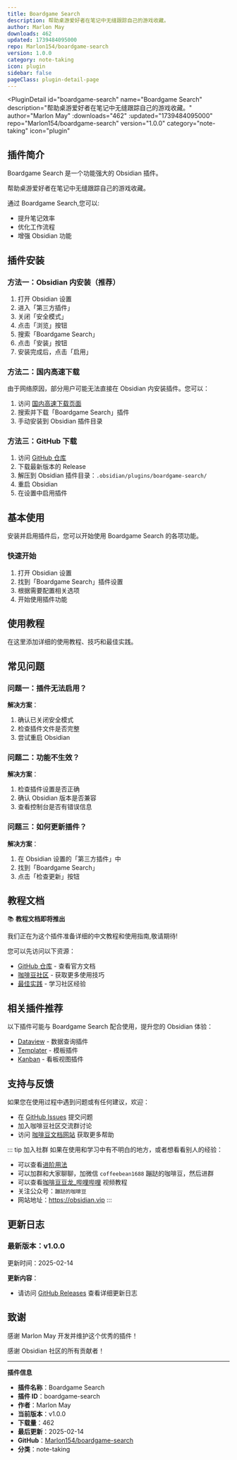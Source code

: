 ```yaml
---
title: Boardgame Search
description: 帮助桌游爱好者在笔记中无缝跟踪自己的游戏收藏。
author: Marlon May
downloads: 462
updated: 1739484095000
repo: Marlon154/boardgame-search
version: 1.0.0
category: note-taking
icon: plugin
sidebar: false
pageClass: plugin-detail-page
---
```


<PluginDetail
  id="boardgame-search"
  name="Boardgame Search"
  description="帮助桌游爱好者在笔记中无缝跟踪自己的游戏收藏。"
  author="Marlon May"
  :downloads="462"
  :updated="1739484095000"
  repo="Marlon154/boardgame-search"
  version="1.0.0"
  category="note-taking"
  icon="plugin"
>

<!-- AUTO_GENERATED_START -->
## 插件简介

Boardgame Search 是一个功能强大的 Obsidian 插件。

帮助桌游爱好者在笔记中无缝跟踪自己的游戏收藏。

通过 Boardgame Search,您可以:

- 提升笔记效率
- 优化工作流程
- 增强 Obsidian 功能

<!-- AUTO_GENERATED_END -->

<!-- AUTO_GENERATED_START -->
## 插件安装

### 方法一：Obsidian 内安装（推荐）

1. 打开 Obsidian 设置
2. 进入「第三方插件」
3. 关闭「安全模式」
4. 点击「浏览」按钮
5. 搜索「Boardgame Search」
6. 点击「安装」按钮
7. 安装完成后，点击「启用」

### 方法二：国内高速下载

由于网络原因，部分用户可能无法直接在 Obsidian 内安装插件。您可以：

1. 访问 [国内高速下载页面](/zh/documentation/obsidian-plugins-download.html)
2. 搜索并下载「Boardgame Search」插件
3. 手动安装到 Obsidian 插件目录

### 方法三：GitHub 下载

1. 访问 [GitHub 仓库](https://github.com/Marlon154/boardgame-search)
2. 下载最新版本的 Release
3. 解压到 Obsidian 插件目录：`.obsidian/plugins/boardgame-search/`
4. 重启 Obsidian
5. 在设置中启用插件

## 基本使用

安装并启用插件后，您可以开始使用 Boardgame Search 的各项功能。

### 快速开始

1. 打开 Obsidian 设置
2. 找到「Boardgame Search」插件设置
3. 根据需要配置相关选项
4. 开始使用插件功能

<!-- AUTO_GENERATED_END -->

<!-- CUSTOM_CONTENT_START:tutorial -->
## 使用教程

在这里添加详细的使用教程、技巧和最佳实践。

<!-- CUSTOM_CONTENT_END:tutorial -->

<!-- SHARED_CONTENT_START -->
## 常见问题

### 问题一：插件无法启用？

**解决方案**：
1. 确认已关闭安全模式
2. 检查插件文件是否完整
3. 尝试重启 Obsidian

### 问题二：功能不生效？

**解决方案**：
1. 检查插件设置是否正确
2. 确认 Obsidian 版本是否兼容
3. 查看控制台是否有错误信息

### 问题三：如何更新插件？

**解决方案**：
1. 在 Obsidian 设置的「第三方插件」中
2. 找到「Boardgame Search」
3. 点击「检查更新」按钮

## 教程文档

📚 **教程文档即将推出**

我们正在为这个插件准备详细的中文教程和使用指南,敬请期待!

您可以先访问以下资源：
- [GitHub 仓库](https://github.com/Marlon154/boardgame-search) - 查看官方文档
- [咖啡豆社区](/zh/bases/) - 获取更多使用技巧
- [最佳实践](/zh/best-practices/) - 学习社区经验

## 相关插件推荐

以下插件可能与 Boardgame Search 配合使用，提升您的 Obsidian 体验：

- [Dataview](/zh/plugins/dataview.html) - 数据查询插件
- [Templater](/zh/plugins/templater-obsidian.html) - 模板插件
- [Kanban](/zh/plugins/obsidian-kanban.html) - 看板视图插件

## 支持与反馈

如果您在使用过程中遇到问题或有任何建议，欢迎：

- 在 [GitHub Issues](https://github.com/Marlon154/boardgame-search/issues) 提交问题
- 加入咖啡豆社区交流群讨论
- 访问 [咖啡豆文档网站](https://obsidian.vip) 获取更多帮助

::: tip 加入社群
如果在使用和学习中有不明白的地方，或者想看看别人的经验：
- 可以查看[进阶用法](/zh/advanced)
- 可以加群和大家聊聊，加微信 `coffeebean1688` 蹦跶的咖啡豆，然后进群
- 可以查看[咖啡豆豆龙_哔哩哔哩](https://space.bilibili.com/618777356) 视频教程
- 关注公众号：`蹦跶的咖啡豆`
- 网站地址：https://obsidian.vip
:::
<!-- SHARED_CONTENT_END -->

<!-- AUTO_GENERATED_START -->
## 更新日志

### 最新版本：v1.0.0

更新时间：2025-02-14

**更新内容**：
- 请访问 [GitHub Releases](https://github.com/Marlon154/boardgame-search/releases) 查看详细更新日志

## 致谢

感谢 Marlon May 开发并维护这个优秀的插件！

感谢 Obsidian 社区的所有贡献者！

---

**插件信息**
- **插件名称**：Boardgame Search
- **插件 ID**：boardgame-search
- **作者**：Marlon May
- **当前版本**：v1.0.0
- **下载量**：462
- **最后更新**：2025-02-14
- **GitHub**：[Marlon154/boardgame-search](https://github.com/Marlon154/boardgame-search)
- **分类**：note-taking
<!-- AUTO_GENERATED_END -->

</PluginDetail>


